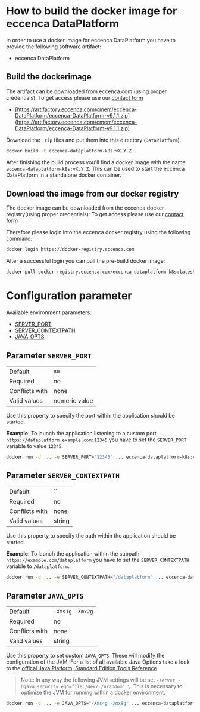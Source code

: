 # How to build the docker image for eccenca DataPlatform

In order to use a docker image for eccenca DataPlatform you have to provide the following software artifact:

- eccenca DataPlatform

## Build the dockerimage

The artifact can be downloaded from eccenca.com (using proper credentials):
To get access please use our [contact form](https://www.eccenca.com/en/company-contact.html)

- [https://artifactory.eccenca.com/cmem/eccenca-DataPlatform/eccenca-DataPlatform-v9.1.1.zip](https://artifactory.eccenca.com/cmem/eccenca-DataPlatform/eccenca-DataPlatform-v9.1.1.zip)

Download the `.zip` files and put them into this directory (`DataPlatform`).

```bash
docker build -t eccenca-dataplatform-k8s:vX.Y.Z .
```

After finishing the build process you'll find a docker image with the name `eccenca-dataplatform-k8s:vX.Y.Z`.
This can be used to start the eccenca DataPlatform in a standalone docker container.

## Download the image from our docker registry

The docker image can be downloaded from the eccenca docker registry(using proper credentials):
To get access please use our [contact form](https://www.eccenca.com/en/company-contact.html)

Therefore please login into the eccenca docker registry using the following command:

```bash
docker login https://docker-registry.eccenca.com
```

After a successful login you can pull the pre-build docker image:

```bash
docker pull docker-registry.eccenca.com/eccenca-dataplatform-k8s:latest
```

# Configuration parameter

Available environment parameters:

* [SERVER_PORT](#parameter-server_port)
* [SERVER_CONTEXTPATH](#parameter-server_contextpath)
* [JAVA_OPTS](#parameter-java_opts)

## **Parameter** `SERVER_PORT`

|                 |                                |
|-----------------|--------------------------------|
| Default         | `80`                           |
| Required        | no                             |
| Conflicts with  | none                           |
| Valid values    | numeric value                  |

Use this property to specify the port within the application should be started.

__Example__:
To launch the application listening to a custom port `https://dataplatform.example.com:12345` you have to set the `SERVER_PORT` variable to value `12345`.

```bash
docker run -d ... -e SERVER_PORT="12345" ... eccenca-dataplatform-k8s:vX.Y.Z
```

## **Parameter** `SERVER_CONTEXTPATH`

|                 |                                |
|-----------------|--------------------------------|
| Default         | ``                             |
| Required        | no                             |
| Conflicts with  | none                           |
| Valid values    | string                         |

Use this property to specify the path within the application should be started.

__Example__:
To launch the application within the subpath `https://example.com/dataplatform` you have to set the `SERVER_CONTEXTPATH` variable to `/dataplatform`.

```bash
docker run -d ... -e SERVER_CONTEXTPATH="/dataplatform" ... eccenca-dataplatform-k8s:vX.Y.Z
```

## **Parameter** `JAVA_OPTS`

|                 |                                |
|-----------------|--------------------------------|
| Default         | `-Xms1g -Xmx2g`              |
| Required        | no                             |
| Conflicts with  | none                           |
| Valid values    | string                         |

Use this property to set custom `JAVA_OPTS`.
These will modify the configuration of the JVM.
For a list of all available Java Options take a look to the [offical Java Platform, Standard Edition Tools Reference](https://docs.oracle.com/javase/8/docs/technotes/tools/windows/java.html)

>Note: In any way the following JVM settings will be set `-server -Djava.security.egd=file:/dev/./urandom" \`.
This is necessary to optimize the JVM for running within a docker environment.

```bash
docker run -d ... -e JAVA_OPTS="-Xms4g -Xmx8g" ... eccenca-dataplatform-k8s:vX.Y.Z
```
